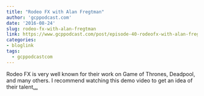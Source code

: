 ```yaml
---
title: "Rodeo FX with Alan Fregtman"
author: 'gcppodcast.com'
date: '2016-08-24'
slug: rodeo-fx-with-alan-fregtman
link: https://www.gcppodcast.com/post/episode-40-rodeofx-with-alan-fregtman/
categories:
- bloglink
tags:
  - gcppodcastcom
---
```


Rodeo FX is very well known for their work on Game of Thrones, Deadpool, and many others. I recommend watching this demo video to get an idea of their talent[... <i class="fas fa-external-link-alt"></i>](https://www.gcppodcast.com/post/episode-40-rodeofx-with-alan-fregtman/)

